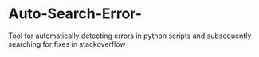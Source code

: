 # Auto-Search-Error-
Tool for automatically detecting errors in python scripts and subsequently searching for fixes in stackoverflow

